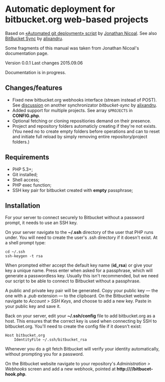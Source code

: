 
# Automatic deployment for bitbucket.org web-based projects

Based on [«Automated git deployment» script](http://jonathannicol.com/blog/2013/11/19/automaed-git-deployments-from-bitbucket/) by [Jonathan Nicoal](http://jonathannicol.com/). See also [BitBucket Sync](https://bitbucket.org/alixandru/bitbucket-sync) by [alixandru](https://bitbucket.org/alixandru/).

Some fragments of this manual was taken from Jonathan Nicoal's documentation page.

Version 0.0.1
Last changes 2015.09.06

Documentation is in progress.

## Changes/features

- Fixed new bitbucket.org webhooks interface (stream instead of POST). See [discussion](https://bitbucket.org/alixandru/bitbucket-sync/issues/34/bitbucket-api-change-breaks-gatewayphp#comment-None) on another synchronizator _bitbucket-sync_ by [alixandru](https://bitbucket.org/alixandru/).
- Added support for multiple projects. See array `$PROJECTS` in **CONFIG.php**.
- Optional fetching or cloning repositiories demand on their presence.
- Project and repository folders automaticly creating if they're not exists. (You need no to create empty folders before operations and can to reset and initiate full reload by simply removing entire repository/project folders.)

## Requirements

- PHP 5.3+;
- Git installed;
- Shell access;
- PHP exec function;
- SSH key pair for bitbucket created with **empty** passphrase;

## Installation

For your server to connect securely to Bitbucket without a password prompt, it needs to use an SSH key.

On your server navigate to the **~/.ssh** directory of the user that PHP runs under. You will need to create the user's .ssh directory if it doesn't exist. At a shell prompt type:

```
cd ~/.ssh
ssh-keygen -t rsa
```

When prompted either accept the default key name (**id_rsa**) or give your key a unique name. Press enter when asked for a passphrase, which will generate a passwordless key. Usually this isn't recommended, but we need our script to be able to connect to Bitbucket without a passphrase.

A public and private key pair will be generated. Copy your public key — the one with a _.pub_ extension — to the clipboard. On the Bitbucket website navigate to _Account > SSH Keys_, and choose to add a new key. Paste in your public key and save it.

Back on your server, edit your **~/.ssh/config** file to add bitbucket.org as a host. This ensures that the correct key is used when connecting by SSH to bitbucket.org. You'll need to create the config file if it doesn't exist:

```
Host bitbucket.org
	IdentityFile ~/.ssh/bitbucket_rsa
```

Whenever you do a git fetch Bitbucket will verify your identity automatically, without prompting you for a password.

On the Bitbucket website navigate to your repository's _Administration > Webhooks_ screen and add a new webhook, pointed at **http://<domain>/<path>/bitbucet-hook.php**.
